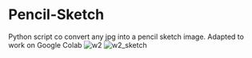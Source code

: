 # Pencil-Sketch

Python script co convert any jpg into a pencil sketch image.
Adapted to work on Google Colab
![w2](https://github.com/user-attachments/assets/fedfdd0a-0232-4666-a411-3518cc0bef35)
![w2_sketch](https://github.com/user-attachments/assets/f64914ff-8375-48cb-8a3e-c8bd1b55be14)
